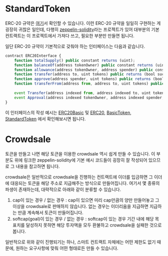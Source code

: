 
# StandardToken

ERC-20 규약은 [여기](https://github.com/ethereum/EIPs/blob/master/EIPS/eip-20-token-standard.md)서 확인할 수 있습니다. 이런 ERC-20 규약을 일일히 구현하는 게 굉장히 귀찮은 일인데, 다행히 [zeppelin-solidity](https://github.com/OpenZeppelin/zeppelin-solidity)라는 프로젝트가 있어 대부분의 기본 컨트랙트는 이 프로젝트에서 가져다 쓰고, 필요한 부분만 만들면 됩니다.

일단 ERC-20 규약이 기본적으로 갖춰야 하는 인터페이스는 다음과 같습니다.

```javascript
contract ERC20Interface {
    function totalSupply() public constant returns (uint);
    function balanceOf(address tokenOwner) public constant returns (uint balance);
    function allowance(address tokenOwner, address spender) public constant returns (uint remaining);
    function transfer(address to, uint tokens) public returns (bool success);
    function approve(address spender, uint tokens) public returns (bool success);
    function transferFrom(address from, address to, uint tokens) public returns (bool success);
 
    event Transfer(address indexed from, address indexed to, uint tokens);
    event Approval(address indexed tokenOwner, address indexed spender, uint tokens);
}
```

이 인터페이스의 작성 예시는 [ERC20Basic](https://github.com/OpenZeppelin/zeppelin-solidity/blob/master/contracts/token/ERC20Basic.sol) 및 [ERC20](https://github.com/OpenZeppelin/zeppelin-solidity/blob/master/contracts/token/ERC20.sol), [BasicToken](https://github.com/OpenZeppelin/zeppelin-solidity/blob/master/contracts/token/BasicToken.sol), [StandardToken](https://github.com/OpenZeppelin/zeppelin-solidity/blob/master/contracts/token/StandardToken.sol) 에서 확인해보시면 됩니다.

# Crowdsale

토큰을 만들고 나면 해당 토큰을 이용한 crowdsale 역시 쉽게 만들 수 있습니다. 이 부분도 위에 링크한 zeppelin-solidity에 기본 예시 코드들이 굉장히 잘 작성되어 있으므로 그 내용을 참고하면 됩니다.

crowdsale은 일반적으로 crowdsale을 진행하는 컨트랙트에 이더를 입금하면 그 이더에 대응되는 토큰을 해당 주소로 지급해주는 방식으로 만들어집니다. 여기서 몇 종류의 파생이 존재하는데, 대략적으로 아래와 같이 분류할 수 있습니다.

1. cap이 있는 경우 / 없는 경우 : cap이 있으면 미리 cap만큼의 양만 만들어놓고 그 이상을 crowdsale로 판매하지 않습니다. 없는 경우는 이더리움을 지급하면 지급하는 만큼 계속해서 토큰이 만들어집니다.
2. softcap(goal)이 있는 경우 / 없는 경우 : softcap이 있는 경우 기간 내에 해당 목표치를 달성하지 못하면 해당 투자액을 모두 환불하고 crowdsale을 실패한 것으로 봅니다.

일반적으로 위와 같이 진행되기는 하나, 스마트 컨트랙트 자체에는 어떤 제한도 없기 때문에, 원하는 요구사항에 맞춰 어떤 형태로든 만들 수 있습니다.
